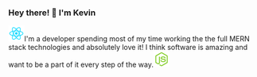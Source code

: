### Hey there! 👋 I'm Kevin
  <img src="https://raw.githubusercontent.com/vscode-icons/vscode-icons/master/icons/file_type_reactjs.svg" width="32" height="32">I'm a developer spending most of my time working the the full MERN stack technologies and absolutely love it! I think software is amazing and want to be a part of it every step of the way.<img src="https://raw.githubusercontent.com/vscode-icons/vscode-icons/master/icons/file_type_node.svg" width="32" height="32"> 


<!--
**kevinlens/kevinlens** is a ✨ _special_ ✨ repository because its `README.md` (this file) appears on your GitHub profile.

Here are some ideas to get you started:

- 🔭 I’m currently working on ...
- 🌱 I’m currently learning ...
- 👯 I’m looking to collaborate on ...
- 🤔 I’m looking for help with ...
- 💬 Ask me about ...
- 📫 How to reach me: ...
- 😄 Pronouns: ...
- ⚡ Fun fact: ...
-->
